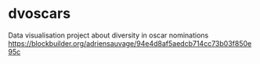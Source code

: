 # dvoscars
Data visualisation project about diversity in oscar nominations
https://blockbuilder.org/adriensauvage/94e4d8af5aedcb714cc73b03f850e95c
